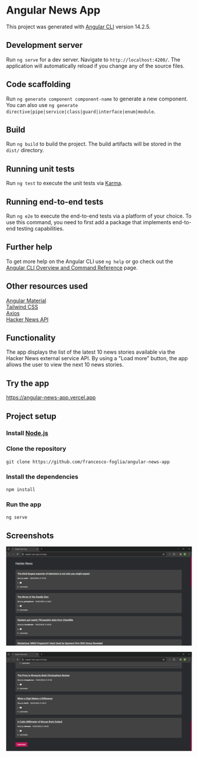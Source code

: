 # Angular News App

This project was generated with [Angular CLI](https://github.com/angular/angular-cli) version 14.2.5.

## Development server

Run `ng serve` for a dev server. Navigate to `http://localhost:4200/`. The application will automatically reload if you change any of the source files.

## Code scaffolding

Run `ng generate component component-name` to generate a new component. You can also use `ng generate directive|pipe|service|class|guard|interface|enum|module`.

## Build

Run `ng build` to build the project. The build artifacts will be stored in the `dist/` directory.

## Running unit tests

Run `ng test` to execute the unit tests via [Karma](https://karma-runner.github.io).

## Running end-to-end tests

Run `ng e2e` to execute the end-to-end tests via a platform of your choice. To use this command, you need to first add a package that implements end-to-end testing capabilities.

## Further help

To get more help on the Angular CLI use `ng help` or go check out the [Angular CLI Overview and Command Reference](https://angular.io/cli) page.

## Other resources used

[Angular Material](https://material.angular.io/) <br>
[Tailwind CSS](https://tailwindcss.com/) <br>
[Axios](https://axios-http.com/) <br>
[Hacker News API](https://github.com/HackerNews/API)

## Functionality

The app displays the list of the latest 10 news stories available via the Hacker News external service API.
By using a "Load more" button, the app allows the user to view the next 10 news stories.

## Try the app

https://angular-news-app.vercel.app

## Project setup

### Install [Node.js](https://nodejs.org/)

### Clone the repository

```
git clone https://github.com/francesco-foglia/angular-news-app
```

### Install the dependencies

```
npm install
```

### Run the app

```
ng serve
```

## Screenshots

![Img1](/src/assets/readme-img/angular-news-app-1.png)

![Img2](/src/assets/readme-img/angular-news-app-2.png)
